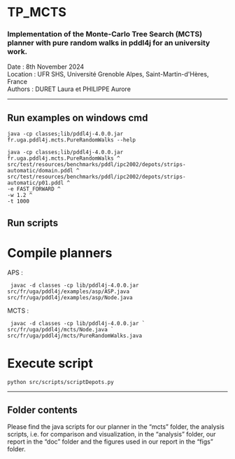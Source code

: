 # TP_MCTS
### Implementation of the Monte-Carlo Tree Search (MCTS) planner with pure random walks in pddl4j for an university work.
Date : 8th November 2024  
Location : UFR SHS, Université Grenoble Alpes, Saint-Martin-d'Hères, France   
Authors : DURET Laura et PHILIPPE Aurore  

---

## Run examples on windows cmd

```
java -cp classes;lib/pddl4j-4.0.0.jar fr.uga.pddl4j.mcts.PureRandomWalks --help 
```

```
java -cp classes;lib/pddl4j-4.0.0.jar fr.uga.pddl4j.mcts.PureRandomWalks ^
src/test/resources/benchmarks/pddl/ipc2002/depots/strips-automatic/domain.pddl ^
src/test/resources/benchmarks/pddl/ipc2002/depots/strips-automatic/p01.pddl ^
-e FAST_FORWARD ^
-w 1.2 ^
-t 1000
```
## Run scripts 

# Compile planners

APS : 
```
 javac -d classes -cp lib/pddl4j-4.0.0.jar src/fr/uga/pddl4j/examples/asp/ASP.java src/fr/uga/pddl4j/examples/asp/Node.java
```
MCTS : 
```
 javac -d classes -cp lib/pddl4j-4.0.0.jar `  src/fr/uga/pddl4j/mcts/Node.java `    src/fr/uga/pddl4j/mcts/PureRandomWalks.java
```

# Execute script
```
python src/scripts/scriptDepots.py

```
---

## Folder contents
Please find the java scripts for our planner in the “mcts” folder, the analysis scripts, i.e. for comparison and visualization, in the “analysis” folder, our report in the “doc” folder and the figures used in our report in the “figs” folder. 
